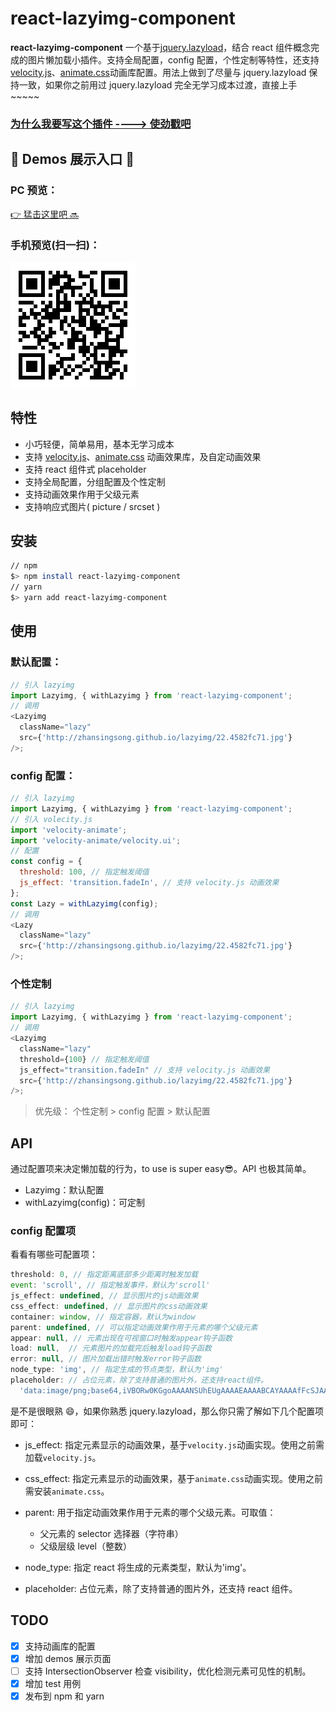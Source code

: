 # react-lazyimg-component

**react-lazyimg-component** 一个基于[jquery.lazyload](https://github.com/tuupola/jquery_lazyload)，结合 react 组件概念完成的图片懒加载小插件。支持全局配置，config 配置，个性定制等特性，还支持 [velocity.js](https://github.com/julianshapiro/velocity)、[animate.css](https://github.com/daneden/animate.css)动画库配置。用法上做到了尽量与 jquery.lazyload 保持一致，如果你之前用过 jquery.lazyload 完全无学习成本过渡，直接上手~~~~~

### [为什么我要写这个插件 ----> 使劲戳吧](./why.md)

## :bell: Demos 展示入口 :flags:

### PC 预览：

[:point_right: 猛击这里吧 :soon:](http://zhansingsong.github.io/lazyimg/)

### 手机预览(扫一扫)：

![qrcode](./qrcode.png)

## 特性

* 小巧轻便，简单易用，基本无学习成本
* 支持 [velocity.js](https://github.com/julianshapiro/velocity)、[animate.css](https://github.com/daneden/animate.css) 动画效果库，及自定动画效果
* 支持 react 组件式 placeholder
* 支持全局配置，分组配置及个性定制
* 支持动画效果作用于父级元素
* 支持响应式图片( picture / srcset )

## 安装

```bash
// npm
$> npm install react-lazyimg-component
// yarn
$> yarn add react-lazyimg-component
```

## 使用

### 默认配置：

```js
// 引入 lazyimg
import Lazyimg, { withLazyimg } from 'react-lazyimg-component';
// 调用
<Lazyimg
  className="lazy"
  src={'http://zhansingsong.github.io/lazyimg/22.4582fc71.jpg'}
/>;
```

### config 配置：

```js
// 引入 lazyimg
import Lazyimg, { withLazyimg } from 'react-lazyimg-component';
// 引入 volecity.js
import 'velocity-animate';
import 'velocity-animate/velocity.ui';
// 配置
const config = {
  threshold: 100, // 指定触发阈值
  js_effect: 'transition.fadeIn', // 支持 velocity.js 动画效果
};
const Lazy = withLazyimg(config);
// 调用
<Lazy
  className="lazy"
  src={'http://zhansingsong.github.io/lazyimg/22.4582fc71.jpg'}
/>;
```

### 个性定制

```js
// 引入 lazyimg
import Lazyimg, { withLazyimg } from 'react-lazyimg-component';
// 调用
<Lazyimg
  className="lazy"
  threshold={100} // 指定触发阈值
  js_effect="transition.fadeIn" // 支持 velocity.js 动画效果
  src={'http://zhansingsong.github.io/lazyimg/22.4582fc71.jpg'}
/>;
```

> 优先级： 个性定制 > config 配置 > 默认配置

## API

通过配置项来决定懒加载的行为，to use is super easy😎。API 也极其简单。

* Lazyimg：默认配置
* withLazyimg(config)：可定制

### config 配置项

看看有哪些可配置项：

```js
threshold: 0, // 指定距离底部多少距离时触发加载
event: 'scroll', // 指定触发事件，默认为'scroll'
js_effect: undefined, // 显示图片的js动画效果
css_effect: undefined, // 显示图片的css动画效果
container: window, // 指定容器，默认为window
parent: undefined, // 可以指定动画效果作用于元素的哪个父级元素
appear: null, // 元素出现在可视窗口时触发appear钩子函数
load: null,  // 元素图片的加载完后触发load钩子函数
error: null, // 图片加载出错时触发error钩子函数
node_type: 'img', // 指定生成的节点类型，默认为'img'
placeholder: // 占位元素，除了支持普通的图片外，还支持react组件。
  'data:image/png;base64,iVBORw0KGgoAAAANSUhEUgAAAAEAAAABCAYAAAAfFcSJAAAAAXNSR0IArs4c6QAAAARnQU1BAACxjwv8YQUAAAAJcEhZcwAADsQAAA7EAZUrDhsAAAANSURBVBhXYzh8+PB/AAffA0nNPuCLAAAAAElFTkSuQmCC',
```

是不是很眼熟 😄，如果你熟悉 jquery.lazyload，那么你只需了解如下几个配置项即可：

* js_effect: 指定元素显示的动画效果，基于`velocity.js`动画实现。使用之前需加载`velocity.js`。
* css_effect: 指定元素显示的动画效果，基于`animate.css`动画实现。使用之前需安装`animate.css`。
* parent: 用于指定动画效果作用于元素的哪个父级元素。可取值：

  * 父元素的 selector 选择器（字符串）
  * 父级层级 level（整数）

* node_type: 指定 react 将生成的元素类型，默认为'img'。
* placeholder: 占位元素，除了支持普通的图片外，还支持 react 组件。

## TODO

* [x] 支持动画库的配置
* [x] 增加 demos 展示页面
* [ ] 支持 IntersectionObserver 检查 visibility，优化检测元素可见性的机制。
* [x] 增加 test 用例
* [x] 发布到 npm 和 yarn
